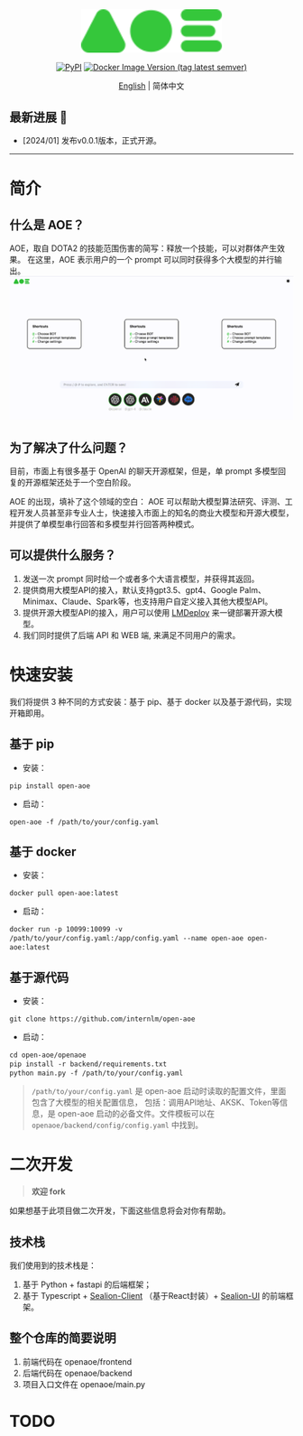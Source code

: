 <div align="center">
  <img src="_static/image/aoe-logo.svg" width="250"/>

[![PyPI](https://img.shields.io/pypi/v/Open-AOE)](https://pypi.org/project/Open-AOE)
[![Docker Image Version (tag latest semver)](https://img.shields.io/docker/v/opensealion/open-aoe?label=docker)](https://hub.docker.com/r/opensealion/open-aoe?label=docker)


[English](../README.md) | 简体中文

</div>


## 最新进展 🎉

- \[2024/01\] 发布v0.0.1版本，正式开源。

______________________________________________________________________

# 简介
## 什么是 AOE？
AOE，取自 DOTA2 的技能范围伤害的简写：释放一个技能，可以对群体产生效果。
在这里，AOE 表示用户的一个 prompt 可以同时获得多个大模型的并行输出。
![](docs/_static/gif/aoe-zh_hans.gif)


## 为了解决了什么问题？
目前，市面上有很多基于 OpenAI 的聊天开源框架，但是，单 prompt 多模型回复的开源框架还处于一个空白阶段。

AOE 的出现，填补了这个领域的空白：
AOE 可以帮助大模型算法研究、评测、工程开发人员甚至非专业人士，快速接入市面上的知名的商业大模型和开源大模型， 并提供了单模型串行回答和多模型并行回答两种模式。



## 可以提供什么服务？
1. 发送一次 prompt 同时给一个或者多个大语言模型，并获得其返回。
2. 提供商用大模型API的接入，默认支持gpt3.5、gpt4、Google Palm、Minimax、Claude、Spark等，也支持用户自定义接入其他大模型API。
3. 提供开源大模型API的接入，用户可以使用 [LMDeploy](https://github.com/InternLM/lmdeploy) 来一键部署开源大模型。
4. 我们同时提供了后端 API 和 WEB 端, 来满足不同用户的需求。





# 快速安装
我们将提供 3 种不同的方式安装：基于 pip、基于 docker 以及基于源代码，实现开箱即用。


## 基于 pip
- 安装：
```shell
pip install open-aoe
```

- 启动：
```shell
open-aoe -f /path/to/your/config.yaml
```

## 基于 docker
- 安装：
```shell
docker pull open-aoe:latest
```

- 启动：
```shell
docker run -p 10099:10099 -v /path/to/your/config.yaml:/app/config.yaml --name open-aoe open-aoe:latest
```

## 基于源代码
- 安装：
```shell
git clone https://github.com/internlm/open-aoe
```

- 启动：
```shell
cd open-aoe/openaoe
pip install -r backend/requirements.txt
python main.py -f /path/to/your/config.yaml
```

> `/path/to/your/config.yaml` 是 open-aoe 启动时读取的配置文件，里面包含了大模型的相关配置信息，
> 包括：调用API地址、AKSK、Token等信息，是 open-aoe 启动的必备文件。文件模板可以在 `openaoe/backend/config/config.yaml` 中找到。

# 二次开发
> **欢迎 fork**

如果想基于此项目做二次开发，下面这些信息将会对你有帮助。


## 技术栈
我们使用到的技术栈是：
1. 基于 Python + fastapi 的后端框架； 
2. 基于 Typescript + [Sealion-Client](https://github.com/OpenSealion/sealion-client) （基于React封装）+ [Sealion-UI](https://github.com/OpenSealion/sealion-ui) 的前端框架。


## 整个仓库的简要说明
1. 前端代码在 openaoe/frontend 
2. 后端代码在 openaoe/backend
3. 项目入口文件在 openaoe/main.py


# TODO
